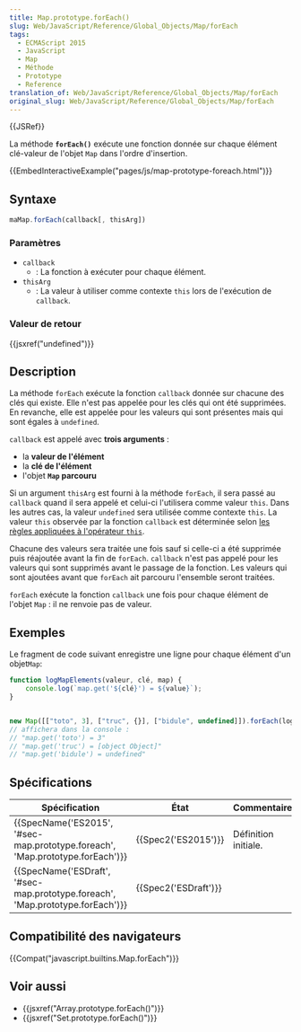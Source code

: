 ```yaml
---
title: Map.prototype.forEach()
slug: Web/JavaScript/Reference/Global_Objects/Map/forEach
tags:
  - ECMAScript 2015
  - JavaScript
  - Map
  - Méthode
  - Prototype
  - Reference
translation_of: Web/JavaScript/Reference/Global_Objects/Map/forEach
original_slug: Web/JavaScript/Reference/Global_Objects/Map/forEach
---
```

{{JSRef}}

La méthode **`forEach()`** exécute une fonction donnée sur chaque élément clé-valeur de l'objet `Map` dans l'ordre d'insertion.

{{EmbedInteractiveExample("pages/js/map-prototype-foreach.html")}}

## Syntaxe

```js
maMap.forEach(callback[, thisArg])
```

### Paramètres

- `callback`
  - : La fonction à exécuter pour chaque élément.
- `thisArg`
  - : La valeur à utiliser comme contexte `this` lors de l'exécution de `callback`.

### Valeur de retour

{{jsxref("undefined")}}

## Description

La méthode `forEach` exécute la fonction `callback` donnée sur chacune des clés qui existe. Elle n'est pas appelée pour les clés qui ont été supprimées. En revanche, elle est appelée pour les valeurs qui sont présentes mais qui sont égales à `undefined`.

`callback` est appelé avec **trois arguments** :

- la **valeur de l'élément**
- la **clé de l'élément**
- l'objet **`Map` parcouru**

Si un argument `thisArg` est fourni à la méthode `forEach`, il sera passé au `callback` quand il sera appelé et celui-ci l'utilisera comme valeur `this`. Dans les autres cas, la valeur `undefined` sera utilisée comme contexte `this`. La valeur `this` observée par la fonction `callback` est déterminée selon [les règles appliquées à l'opérateur `this`](/fr/docs/JavaScript/Reference/Opérateurs/Opérateurs_spéciaux/L'opérateur_this).

Chacune des valeurs sera traitée une fois sauf si celle-ci a été supprimée puis réajoutée avant la fin de `forEach`. `callback` n'est pas appelé pour les valeurs qui sont supprimés avant le passage de la fonction. Les valeurs qui sont ajoutées avant que `forEach` ait parcouru l'ensemble seront traitées.

`forEach` exécute la fonction `callback` une fois pour chaque élément de l'objet `Map` : il ne renvoie pas de valeur.

## Exemples

Le fragment de code suivant enregistre une ligne pour chaque élément d'un objet` Map `:

```js
function logMapElements(valeur, clé, map) {
    console.log(`map.get('${clé}') = ${value}`);
}


new Map([["toto", 3], ["truc", {}], ["bidule", undefined]]).forEach(logMapElements);
// affichera dans la console :
// "map.get('toto') = 3"
// "map.get('truc') = [object Object]"
// "map.get('bidule') = undefined"
```

## Spécifications

| Spécification                                                                                            | État                         | Commentaires         |
| -------------------------------------------------------------------------------------------------------- | ---------------------------- | -------------------- |
| {{SpecName('ES2015', '#sec-map.prototype.foreach', 'Map.prototype.forEach')}} | {{Spec2('ES2015')}}     | Définition initiale. |
| {{SpecName('ESDraft', '#sec-map.prototype.foreach', 'Map.prototype.forEach')}} | {{Spec2('ESDraft')}} |                      |

## Compatibilité des navigateurs

{{Compat("javascript.builtins.Map.forEach")}}

## Voir aussi

- {{jsxref("Array.prototype.forEach()")}}
- {{jsxref("Set.prototype.forEach()")}}
